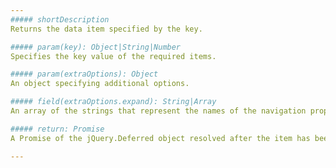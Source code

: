 ```yaml
---
##### shortDescription
Returns the data item specified by the key.

##### param(key): Object|String|Number
Specifies the key value of the required items.

##### param(extraOptions): Object
An object specifying additional options.

##### field(extraOptions.expand): String|Array
An array of the strings that represent the names of the navigation properties to be loaded synchronously with the requested data item (see <a href="/Documentation/16_2/Guide/Data_Layer/Data_Source_Examples/#OData/Associations">Associations</a>).

##### return: Promise
A Promise of the jQuery.Deferred object resolved after the item has been loaded.

---
```

